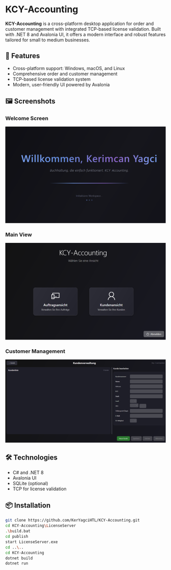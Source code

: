# KCY-Accounting

**KCY-Accounting** is a cross-platform desktop application for order and customer management with integrated TCP-based license validation. Built with .NET 8 and Avalonia UI, it offers a modern interface and robust features tailored for small to medium businesses.

## 🚀 Features

- Cross-platform support: Windows, macOS, and Linux  
- Comprehensive order and customer management  
- TCP-based license validation system  
- Modern, user-friendly UI powered by Avalonia
## 🖼️ Screenshots

### Welcome Screen  
![Welcome](docs/welcome.png)

### Main View  
![Main View](docs/mainview.png)

### Customer Management  
![Customer Management](docs/service.png)

## 🛠️ Technologies

- C# and .NET 8  
- Avalonia UI  
- SQLite (optional)  
- TCP for license validation

## 📦 Installation

```bash
git clone https://github.com/KerYagciHTL/KCY-Accounting.git
cd KCY-Accounting\LicenseServer
.\build.bat
cd publish
start LicenseServer.exe
cd ..\..
cd KCY-Accounting
dotnet build
dotnet run

